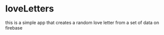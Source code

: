 # loveLetters
this is a simple app that creates a random love letter from a set of data on firebase
